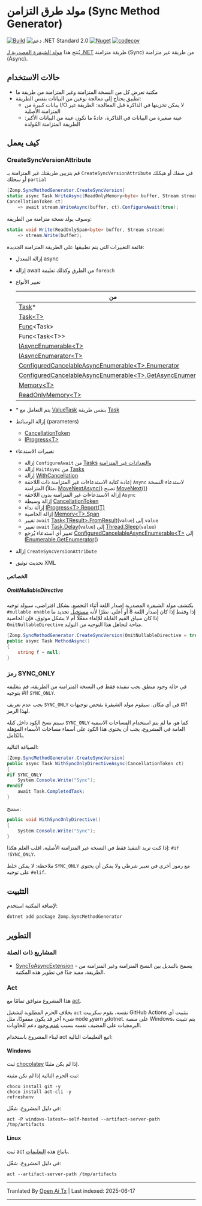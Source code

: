 # مولد طرق التزامن (Sync Method Generator)

[![Build](https://github.com/zompinc/sync-method-generator/actions/workflows/build.yml/badge.svg)](https://github.com/zompinc/sync-method-generator/actions/workflows/build.yml)
![دعم .NET Standard 2.0](https://img.shields.io/badge/dotnet%20version-.NET%20Standard%202.0-blue)
[![Nuget](https://img.shields.io/nuget/v/Zomp.SyncMethodGenerator)](https://www.nuget.org/packages/Zomp.SyncMethodGenerator)
[![codecov](https://codecov.io/gh/zompinc/sync-method-generator/branch/master/graph/badge.svg)](https://codecov.io/gh/zompinc/sync-method-generator)

يُنتج هذا [مولد الشيفرة المصدرية لـ .NET](https://learn.microsoft.com/en-us/dotnet/csharp/roslyn-sdk/source-generators-overview) طريقة متزامنة (Sync) من طريقة غير متزامنة (Async).

## حالات الاستخدام

- مكتبة تعرض كل من النسخة المتزامنة وغير المتزامنة من طريقة ما
- تطبيق يحتاج إلى معالجة نوعين من البيانات بنفس الطريقة:
  - بيانات كبيرة من I/O لا يمكن تخزينها في الذاكرة قبل المعالجة: الطريقة غير المتزامنة الأصلية
  - عينة صغيرة من البيانات في الذاكرة، عادةً ما تكون عينة من البيانات الأكبر: الطريقة المتزامنة المُولدة

## كيف يعمل

### CreateSyncVersionAttribute

قم بتزيين طريقتك غير المتزامنة بـ `CreateSyncVersionAttribute` في صفك أو هيكلك أو سجلك `partial`

```cs
[Zomp.SyncMethodGenerator.CreateSyncVersion]
static async Task WriteAsync(ReadOnlyMemory<byte> buffer, Stream stream, 
CancellationToken ct)
    => await stream.WriteAsync(buffer, ct).ConfigureAwait(true);
```

وسوف يولد نسخة متزامنة من الطريقة:

```cs
static void Write(ReadOnlySpan<byte> buffer, Stream stream)
    => stream.Write(buffer);
```

قائمة التغييرات التي يتم تطبيقها على الطريقة المتزامنة الجديدة:

- إزالة المعدل async
- إزالة await من الطرق وكذلك تعليمة `foreach`
- تغيير الأنواع

  | من                                                                                                                                                                                                | إلى                                                                                                                                   |
  | --------------------------------------------------------------------------------------------------------------------------------------------------------------------------------------------------- | ------------------------------------------------------------------------------------------------------------------------------------ |
  | [Task](https://learn.microsoft.com/en-us/dotnet/api/system.threading.tasks.task)*                                                                                                                   | void                                                                                                                                 |
  | [Task\<T>](https://learn.microsoft.com/en-us/dotnet/api/system.threading.tasks.task-1)                                                                                                              | T                                                                                                                                    |
  | [Func](https://learn.microsoft.com/en-us/dotnet/api/system.func-1)\<Task>                                                                                                                           | [Action](https://learn.microsoft.com/en-us/dotnet/api/system.action)                                                                 |
  | Func\<Task\<T>>                                                                                                                                                                                     | Func\<T>                                                                                                                             |
  | [IAsyncEnumerable\<T>](https://learn.microsoft.com/en-us/dotnet/api/system.collections.generic.iasyncenumerable-1)                                                                                  | [IEnumerable\<T>](https://learn.microsoft.com/en-us/dotnet/api/system.collections.generic.ienumerable-1)                             |
  | [IAsyncEnumerator\<T>](https://learn.microsoft.com/en-us/dotnet/api/system.collections.generic.iasyncenumerator-1)                                                                                  | [IEnumerator\<T>](https://learn.microsoft.com/en-us/dotnet/api/system.collections.generic.ienumerator-1)                             |
  | [ConfiguredCancelableAsyncEnumerable\<T>.Enumerator](https://learn.microsoft.com/en-us/dotnet/api/system.runtime.compilerservices.configuredcancelableasyncenumerable-1.enumerator)                 | [IEnumerator\<T>](https://learn.microsoft.com/en-us/dotnet/api/system.collections.generic.ienumerator-1)                             |
  | [ConfiguredCancelableAsyncEnumerable\<T>.GetAsyncEnumerator](https://learn.microsoft.com/en-us/dotnet/api/system.runtime.compilerservices.configuredcancelableasyncenumerable-1.getasyncenumerator) | [IEnumerable\<T>.GetEnumerator](https://learn.microsoft.com/en-us/dotnet/api/system.collections.generic.ienumerable-1.getenumerator) |
  | [Memory\<T>](https://learn.microsoft.com/en-us/dotnet/api/system.memory-1)                                                                                                                          | [Span\<T>](https://learn.microsoft.com/en-us/dotnet/api/system.span-1)                                                               |
  | [ReadOnlyMemory\<T>](https://learn.microsoft.com/en-us/dotnet/api/system.readonlymemory-1)                                                                                                          | [ReadOnlySpan\<T>](https://learn.microsoft.com/en-us/dotnet/api/system.readonlyspan-1)                                               |
- \* يتم التعامل مع [ValueTask](https://learn.microsoft.com/en-us/dotnet/api/system.threading.tasks.valuetask) بنفس طريقة [Task](https://learn.microsoft.com/en-us/dotnet/api/system.threading.tasks.task)
- إزالة الوسائط (parameters)
  - [CancellationToken](https://learn.microsoft.com/en-us/dotnet/api/system.threading.cancellationtoken)
  - [IProgress\<T>](https://learn.microsoft.com/en-us/dotnet/api/system.iprogress-1)
- تغييرات الاستدعاء
  - إزالة `ConfigureAwait` من [Tasks](https://learn.microsoft.com/en-us/dotnet/api/system.threading.tasks.task.configureawait) و[التعدادات غير المتزامنة](https://learn.microsoft.com/en-us/dotnet/api/system.threading.tasks.taskasyncenumerableextensions.configureawait)
  - إزالة `WaitAsync` من [Tasks](https://learn.microsoft.com/en-us/dotnet/api/system.threading.tasks.task.waitasync)
  - إزالة [WithCancellation](https://learn.microsoft.com/en-us/dotnet/api/system.threading.tasks.taskasyncenumerableextensions.withcancellation)
  - إعادة كتابة الاستدعاءات غير المتزامنة ذات اللاحقة `Async` لاستدعاء النسخة المتزامنة (مثلاً، [MoveNextAsync()](https://learn.microsoft.com/en-us/dotnet/api/system.collections.generic.iasyncenumerator-1.movenextasync) تصبح [MoveNext()](https://learn.microsoft.com/en-us/dotnet/api/system.collections.ienumerator.movenext))
  - إزالة الاستدعاءات غير المتزامنة بدون اللاحقة `Async`
  - إزالة وسيطة [CancellationToken](https://learn.microsoft.com/en-us/dotnet/api/system.threading.cancellationtoken)
  - إزالة نداء [IProgress\<T>.Report(T)](https://learn.microsoft.com/en-us/dotnet/api/system.iprogress-1.report)
  - إزالة الخاصية [Memory\<T>.Span](https://learn.microsoft.com/en-us/dotnet/api/system.memory-1.span)
  - تغيير `await` [Task\<TResult>.FromResult](https://learn.microsoft.com/en-us/dotnet/api/system.threading.tasks.task.fromresult)(`value`) إلى `value`
  - تغيير `await` [Task.Delay](https://learn.microsoft.com/en-us/dotnet/api/system.threading.tasks.task.delay)(`value`) إلى [Thread.Sleep](https://learn.microsoft.com/en-us/dotnet/api/system.threading.thread.sleep)(`value`)
  - تغيير أي استدعاء يُرجع [ConfiguredCancelableAsyncEnumerable\<T>](https://learn.microsoft.com/en-us/dotnet/api/system.runtime.compilerservices.configuredcancelableasyncenumerable-1) إلى [IEnumerable.GetEnumerator](https://learn.microsoft.com/en-us/dotnet/api/system.collections.ienumerable.getenumerator)()
- إزالة `CreateSyncVersionAttribute`
- تحديث توثيق XML

#### الخصائص

##### OmitNullableDirective

يكتشف مولد الشيفرة المصدرية إصدار اللغة أثناء التجميع. بشكل افتراضي، سيولد توجيه `#nullable enable` إذا وفقط إذا كان إصدار اللغة 8 أو أعلى. نظرًا لأنه [مستحيل](https://github.com/dotnet/roslyn/issues/49555) تحديد ما إذا كان سياق القيم القابلة للإلغاء مفعّلًا أم لا بشكل موثوق، فإن الخاصية `OmitNullableDirective` متاحة لتجاهل هذا التوجيه من التوليد.

```cs
[Zomp.SyncMethodGenerator.CreateSyncVersion(OmitNullableDirective = true)]
public async Task MethodAsync()
{
    string f = null;
}
```

### رمز SYNC_ONLY

في حالة وجود منطق يجب تنفيذه فقط في النسخة المتزامنة من الطريقة، قم بتغليفه بتوجيه #if `SYNC_ONLY`.

يجب عدم تعريف `SYNC_ONLY` في أي مكان. سيقوم مولد الشيفرة بفحص توجيهات #if لهذا الرمز.

سيتم نسخ الكود داخل كتلة `SYNC_ONLY` كما هو. ما لم يتم استخدام المساحات الاسمية العامة في المشروع، يجب أن يحتوي هذا الكود على أسماء مساحات الأسماء المؤهلة بالكامل.

الصياغة التالية:

```cs
[Zomp.SyncMethodGenerator.CreateSyncVersion]
public async Task WithSyncOnlyDirectiveAsync(CancellationToken ct)
{
#if SYNC_ONLY
    System.Console.Write("Sync");
#endif
    await Task.CompletedTask;
}
```

ستنتج:

```cs
public void WithSyncOnlyDirective()
{
    System.Console.Write("Sync");
}
```

إذا كنت تريد التنفيذ فقط في النسخة غير المتزامنة الأصلية، اقلب العلم هكذا: `#if !SYNC_ONLY`.

ملاحظة: لا يمكن خلط `SYNC_ONLY` مع رموز أخرى في تعبير شرطي ولا يمكن أن يحتوي على توجيه `#elif`.

## التثبيت

لإضافة المكتبة استخدم:

```sh
dotnet add package Zomp.SyncMethodGenerator
```

## التطوير

### المشاريع ذات الصلة

- [SyncToAsyncExtension](https://marketplace.visualstudio.com/items?itemName=lsoft.SyncToAsyncExtension) - يسمح بالتبديل بين النسخ المتزامنة وغير المتزامنة من الطريقة. مفيد جدًا في تطوير هذه المكتبة.

### Act

هذا المشروع متوافق تمامًا مع [act](https://github.com/nektos/act).

بخلاف الحزم المطلوبة لتشغيل `act` نفسه، يقوم سكريبت GitHub Actions بتثبيت أي شيء آخر قد يكون مفقودًا، مثل node وyarn وdotnet. على منصة Windows، يتم تثبيت البرمجيات على المضيف نفسه بسبب [عدم وجود](https://github.com/nektos/act/issues/1608) دعم للحاويات.

لبناء المشروع باستخدام act اتبع التعليمات التالية:

#### Windows

ثبت [chocolatey](https://chocolatey.org/install) إذا لم يكن مثبتًا.

ثبت الحزم التالية إذا لم تكن مثبتة:

```pwsh
choco install git -y
choco install act-cli -y
refreshenv
```

في دليل المشروع، شغّل:

```pwsh
act -P windows-latest=-self-hosted --artifact-server-path /tmp/artifacts
```

#### Linux

ثبت act باتباع هذه [التعليمات](https://lindevs.com/install-act-on-ubuntu).

في دليل المشروع، شغّل:

```pwsh
act --artifact-server-path /tmp/artifacts
```


---

Tranlated By [Open Ai Tx](https://github.com/OpenAiTx/OpenAiTx) | Last indexed: 2025-06-17

---